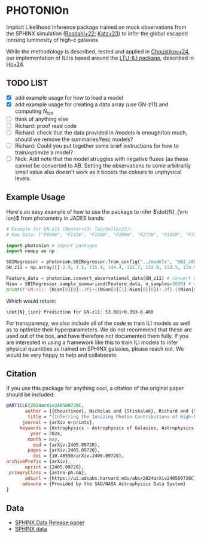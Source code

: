 # PHOTONIOn
Implicit Likelihood Inference package trained on mock observations from the SPHINX simulation ([Rosdahl+22](https://ui.adsabs.harvard.edu/abs/2022MNRAS.515.2386R/abstract); [Katz+23](https://ui.adsabs.harvard.edu/abs/2023OJAp....6E..44K/abstract)) to infer the global escaped ionising luminosity of high-z galaxies

While the methodology is described, tested and applied in [Choustikov+24](https://ui.adsabs.harvard.edu/abs/2024arXiv240509720C/abstract), our implementation of ILI is based around the [LTU-ILI package](https://github.com/maho3/ltu-ili/tree/main), described in [Ho+24](https://ui.adsabs.harvard.edu/abs/2024OJAp....7E..54H/abstract).

## TODO LIST
- [x] add example usage for how to load a model
- [x] add example usage for creating a data array (use GN-z11) and computing $\dot{N}_{ion}$
- [ ] think of anything else
- [ ] Richard: proof read code
- [ ] Richard: check that the data provided in /models is enough/too much, should we remove the summaries/fesc models?
- [ ] Richard: Could you put together some brief instructions for how to train/optimize a model?
- [ ] Nick: Add note that the model struggles with negative fluxes (as these cannot be converted to AB. Setting the observations to some arbitrarily small value also doesn't work as it boosts the colours to unphysical levels.

## Example Usage
Here's an easy example of how to use the package to infer $\dot{N}_{\rm ion}$ from photometry in JADES bands:
```python
# Example for GN-z11 (Bunker+23; Tacchella+23):
# Raw Data: ["F090W", "F115W", "F150W", "F200W", "F277W", "F335M", "F356W", "F410M", "F444W", "z"], shape: (10, N_galaxy)

import photonion # import packages
import numpy as np

SBIRegressor = photonion.SBIRegressor.from_config("../models", "SBI_JADES_nion") # load model
GN_z11 = np.array([[-2.9, 1.2, 115.9, 144.4, 121.7, 132.9, 123.5, 114.9, 133.8, 10.6]]).T # get raw data

Feature_data = photonion.convert_observational_data(GN_z11) # convert data into useable features (Choustikov+24)
Nion = SBIRegressor.sample_summarized(Feature_data, n_samples=3000) # run pipeline, sample the posterior and return summary
print(f'GN-z11: {Nion[0][0]:.3f}+{(Nion[0][1]-Nion[0][0]):.3f}-{(Nion[0][0]-Nion[0][2]):.3f}') # print data
```
Which would return:
```
\dot{N}_{ion} Prediction for GN-z11: 53.081+0.393-0.460
```
For transparency, we also include all of the code to train ILI models as well as to optimize their hyperparameters. We do not recommend that these are used out of the box, and have therefore not documented them fully.
If you are interested in using a framework like this to train ILI models to infer physical quantities as trained on SPHINX galaxies, please reach out. We would be very happy to help and collaborate.
## Citation
If you use this package for anything cool, a citation of the original paper should be included:
````bibtex
@ARTICLE{2024arXiv240509720C,
       author = {{Choustikov}, Nicholas and {Stiskalek}, Richard and {Saxena}, Aayush and {Katz}, Harley and {Devriendt}, Julien and {Slyz}, Adrianne},
        title = "{Inferring the Ionizing Photon Contributions of High-Redshift Galaxies to Reionization with JWST NIRCam Photometry}",
      journal = {arXiv e-prints},
     keywords = {Astrophysics - Astrophysics of Galaxies, Astrophysics - Cosmology and Nongalactic Astrophysics},
         year = 2024,
        month = may,
          eid = {arXiv:2405.09720},
        pages = {arXiv:2405.09720},
          doi = {10.48550/arXiv.2405.09720},
archivePrefix = {arXiv},
       eprint = {2405.09720},
 primaryClass = {astro-ph.GA},
       adsurl = {https://ui.adsabs.harvard.edu/abs/2024arXiv240509720C},
      adsnote = {Provided by the SAO/NASA Astrophysics Data System}
}
````

## Data
- [SPHINX Data Release paper](https://ui.adsabs.harvard.edu/abs/2023OJAp....6E..44K/abstract)
- [SPHINX data](https://github.com/HarleyKatz/SPHINX-20-data)
